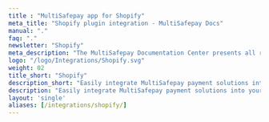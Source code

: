 ```yaml
---
title : "MultiSafepay app for Shopify"
meta_title: "Shopify plugin integration - MultiSafepay Docs"
manual: "."
faq: "."
newsletter: "Shopify"
meta_description: "The MultiSafepay Documentation Center presents all relevant information about our Plugins and API. You can also find support pages for payment methods, tools and general questions as well as the contact details of our Support and Integration Teams."
logo: "/logo/Integrations/Shopify.svg"
weight: 02
title_short: "Shopify"
description_short: "Easily integrate MultiSafepay payment solutions into your Shopify webshop with the free app."
description: "Easily integrate MultiSafepay payment solutions into your Shopify webshop with the free app."
layout: 'single'
aliases: [/integrations/shopify/]
---
```

